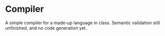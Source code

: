 # Compiler
A simple compiler for a made-up language in class. Semantic validation still unfinished, and no code generation yet.
